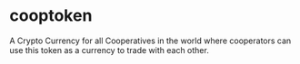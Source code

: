 # cooptoken
A Crypto Currency for all Cooperatives in the world where cooperators can use this token as a currency to trade with each other.
